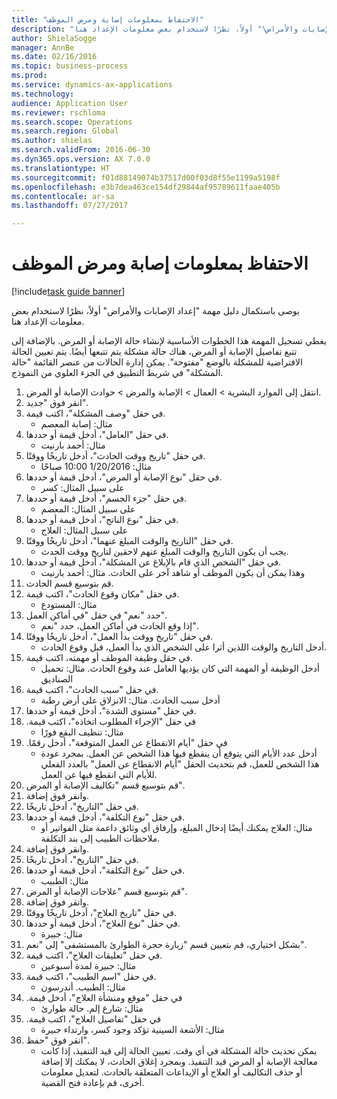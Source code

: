 ```yaml
--- 
title: "الاحتفاظ بمعلومات إصابة ومرض الموظف"
description: "يوصى باستكمال دليل مهمة \"إعداد الإصابات والأمراض\" أولاً، نظرًا لاستخدام بعض معلومات الإعداد هنا."
author: ShielaSogge
manager: AnnBe
ms.date: 02/16/2016
ms.topic: business-process
ms.prod: 
ms.service: dynamics-ax-applications
ms.technology: 
audience: Application User
ms.reviewer: rschloma
ms.search.scope: Operations
ms.search.region: Global
ms.author: shielas
ms.search.validFrom: 2016-06-30
ms.dyn365.ops.version: AX 7.0.0
ms.translationtype: HT
ms.sourcegitcommit: f01d88149074b37517d00f03d8f55e1199a5198f
ms.openlocfilehash: e3b7dea463ce154df29844af95789611faae405b
ms.contentlocale: ar-sa
ms.lasthandoff: 07/27/2017

---
```

# <a name="maintain-employee-injury-and-illness-information"></a>الاحتفاظ بمعلومات إصابة ومرض الموظف

[!include[task guide banner](../../includes/task-guide-banner.md)]

يوصى باستكمال دليل مهمة "إعداد الإصابات والأمراض" أولاً، نظرًا لاستخدام بعض معلومات الإعداد هنا. 



يغطي تسجيل المهمة هذا الخطوات الأساسية لإنشاء حالة الإصابة أو المرض. بالإضافة إلى تتبع تفاصيل الإصابة أو المرض، هناك حالة مشكلة يتم تتبعها أيضًا.  يتم تعيين الحالة الافتراضية للمشكلة بالوضع "مفتوحة".  يمكن إدارة الحالات من عنصر القائمة "حالة المشكلة" في شريط التطبيق في الجزء العلوي من النموذج.

1. انتقل إلى الموارد البشرية > العمال > الإصابة والمرض > حوادث الإصابة أو المرض.
2. انقر فوق "جديد".
3. في حقل "وصف المشكلة"، اكتب قيمة.
    * مثال: إصابة المعصم  
4. في حقل "العامل"، أدخل قيمة أو حددها.
    * مثال: أحمد بارنيت  
5. في حقل "تاريخ ووقت الحادث"، أدخل تاريخًا ووقتًا.
    * مثال: 1/20/2016 10:00 صباحًا  
6. في حقل "نوع الإصابة أو المرض"، أدخل قيمة أو حددها.
    * على سبيل المثال: كسر  
7. في حقل "‏‫جزء الجسم‬"، أدخل قيمة أو حددها.
    * على سبيل المثال: المعصم  
8. في حقل "نوع الناتج"، أدخل قيمة أو حددها.
    * على سبيل المثال: العلاج  
9. في حقل "التاريخ والوقت المبلغ عنهما"، أدخل تاريخًا ووقتًا.
    * يجب أن يكون التاريخ والوقت المبلغ عنهم لاحقين لتاريخ ووقت الحدث.  
10. في حقل "الشخص الذي قام بالإبلاغ عن المشكلة"، أدخل قيمة أو حددها.
    * وهذا يمكن أن يكون الموظف أو شاهد آخر على الحادث.  مثال: أحمد بارنيت  
11. قم بتوسيع قسم الحادث.
12. في حقل "مكان وقوع الحادث"، اكتب قيمة.
    * مثال: المستودع  
13. حدد "نعم" في حقل "في أماكن العمل‬".
    * إذا وقع الحادث في أماكن العمل، حدد "نعم".  
14. في حقل "تاريخ ووقت بدأ العمل"، أدخل تاريخًا ووقتًا.
    * أدخل التاريخ والوقت اللذين أثرا على الشخص الذي بدأ العمل، قبل وقوع الحادث.  
15. في حقل وظيفة الموظف أو مهمته، اكتب قيمة.
    * أدخل الوظيفة أو المهمة التي كان يؤديها العامل عند وقوع الحادث.  مثال: تحميل الصناديق  
16. في حقل "سبب الحادث"، اكتب قيمة.
    * أدخل سبب الحادث.  مثال: الانزلاق على أرض رطبة  
17. في حقل "مستوى الشدة"، أدخل قيمة أو حددها.
18. في حقل "‏‫الإجراء المطلوب اتخاذه"، اكتب قيمة.
    * مثال: تنظيف البقع فورًا  
19. في حقل "‏‫أيام الانقطاع عن العمل المتوقعة"، أدخل رقمًا.
    * أدخل عدد الأيام التي يتوقع أن ينقطع فيها هذا الشخص عن العمل.  بمجرد عودة هذا الشخص للعمل، قم بتحديث الحقل "أيام الانقطاع عن العمل" بالعدد الفعلي للأيام التي انقطع فيها عن العمل.  
20. قم بتوسيع قسم "تكاليف الإصابة أو المرض".
21. وانقر فوق إضافة.
22. في حقل "التاريخ"، أدخل تاريخًا.
23. في حقل "نوع التكلفة"، أدخل قيمة أو حددها.
    * مثال: العلاج    يمكنك أيضًا إدخال المبلغ، وإرفاق أي وثائق داعمة مثل الفواتير أو ملاحظات الطبيب إلى بند التكلفة.  
24. وانقر فوق إضافة.
25. في حقل "التاريخ"، أدخل تاريخًا.
26. في حقل "نوع التكلفة"، أدخل قيمة أو حددها.
    * مثال: الطبيب  
27. قم بتوسيع قسم "علاجات الإصابة أو المرض".
28. وانقر فوق إضافة.
29. في حقل "تاريخ العلاج"، أدخل تاريخًا ووقتًا.
30. في حقل "نوع العلاج"، أدخل قيمة أو حددها.
    * مثال: جبيرة  
31. بشكل اختياري، قم بتعيين قسم "‏‫زيارة حجرة الطوارئ بالمستشفى‬" إلى "نعم".
32. في حقل "‏‫تعليقات العلاج‬"، اكتب قيمة.
    * مثال: جبيرة لمدة أسبوعين  
33. في حقل "اسم الطبيب"، اكتب قيمة.
    * مثال: الطبيب. أندرسون  
34. في حقل "‏‫موقع ومنشأة العلاج"، أدخل قيمة.
    * مثال: شارع إلم. حالة طوارئ  
35. في حقل "‏‫تفاصيل العلاج"، اكتب قيمة.
    * مثال: الأشعة السينية تؤكد وجود كسر، وارتداء جبيرة  
36. انقر فوق "حفظ".
    * يمكن تحديث حالة المشكلة في أي وقت.  تعيين الحالة إلى قيد التنفيذ، إذا كانت معالجة الإصابة أو المرض قيد التنفيذ.  وبمجرد إغلاق الحادث، لا يمكنك إلا إضافة أو حذف التكاليف أو العلاج أو الإيداعات المتعلقة بالحادث.  لتعديل معلومات أخرى، قم بإعادة فتح القضية.  


